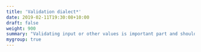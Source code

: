 ```yaml
---
title: 'Validation dialect*'
date: 2019-02-11T19:30:08+10:00
draft: false
weight: 900
summary: "Validating input or other values is important part and should be visible and explicit."
mygroup: true
---
```


